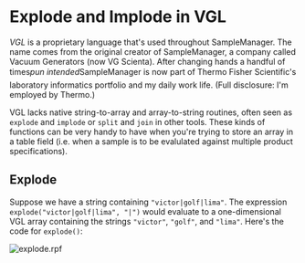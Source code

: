 # Explode and Implode in VGL

_VGL_ is a proprietary language that's used throughout SampleManager.  The name comes from the original creator of SampleManager, a company called Vacuum Generators (now VG Scienta).  After changing hands a handful of times&#151;_pun intended_&#151;SampleManager is now part of Thermo Fisher Scientific's laboratory informatics portfolio and my daily work life.  (Full disclosure: I'm employed by Thermo.)

VGL lacks native string-to-array and array-to-string routines, often seen as `explode` and `implode` or `split` and `join` in other tools.  These kinds of functions can be very handy to have when you're trying to store an array in a table field (i.e. when a sample is to be evalulated against multiple product specifications).

## Explode

Suppose we have a string containing `"victor|golf|lima"`.  The expression `explode("victor|golf|lima", "|")` would evaluate to a one-dimensional VGL array containing the strings `"victor"`, `"golf"`, and `"lima"`.  Here's the code for `explode()`:

![explode.rpf](gist:4431755)
